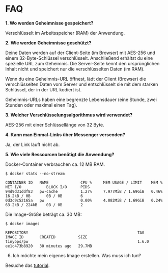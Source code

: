 # FAQ

**1. Wo werden Geheimnisse gespeichert?**

Verschlüsselt im Arbeitsspeicher (RAM) der Anwendung.

**2. Wie werden Geheimnisse geschützt?**

Deine Daten werden auf der Client-Seite (im Browser) mit AES-256 und einem 32-Byte-Schlüssel verschlüsselt. Anschließend erhältst du eine spezielle URL zum Geheimnis.
Die Server-Seite kennt den ursprünglichen Inhalt nicht und speichert nur die verschlüsselten Daten (im RAM).

Wenn du eine Geheimnis-URL öffnest, lädt der Client (Browser) die verschlüsselten Daten vom Server und entschlüsselt sie mit dem starken Schlüssel, der in der URL kodiert ist.

Geheimnis-URLs haben eine begrenzte Lebensdauer (eine Stunde, zwei Stunden oder maximal einen Tag).

**3. Welcher Verschlüsselungsalgorithmus wird verwendet?**

AES-256 mit einer Schlüssellänge von 32 Byte.

**4. Kann man Einmal-Links über Messenger versenden?**

Ja, der Link läuft nicht ab.

**5. Wie viele Ressourcen benötigt die Anwendung?**

Docker-Container verbrauchen ca. 12 MB RAM.

```shell
$ docker stats --no-stream

CONTAINER ID   NAME              CPU %     MEM USAGE / LIMIT    MEM %     NET I/O           BLOCK I/O      PIDS
94d9d31ddf83   pw-cache          1.27%     7.977MiB / 1.69GiB   0.46%     16.2kB / 0B       0B / 0B        6
0d3c9c52165a   pw                0.00%     4.082MiB / 1.69GiB   0.24%     63.2kB / 224kB    0B / 0B        2
```

Die Image-Größe beträgt ca. 30 MB:

```shell
$ docker images

REPOSITORY                                                TAG                IMAGE ID       CREATED          SIZE
tinyops/pw                                                1.6.0              ee1c473b8920   30 minutes ago   29.7MB
```

6. Ich möchte mein eigenes Image erstellen. Was muss ich tun?

Besuche das [tutorial](../BUILD.md).

